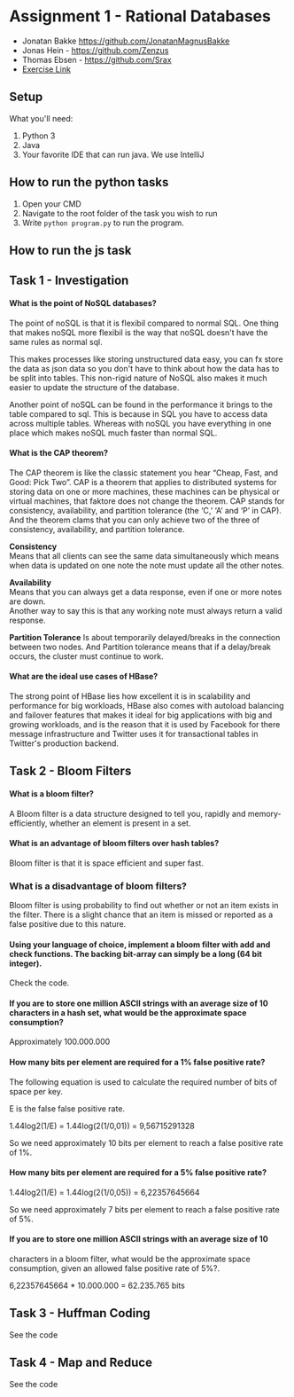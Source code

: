 # Assignment 1 - Rational Databases
- Jonatan Bakke https://github.com/JonatanMagnusBakke
- Jonas Hein - https://github.com/Zenzus
- Thomas Ebsen - https://github.com/Srax 
- [Exercise Link](misc/Assignment.pdf)


## Setup
What you'll need:
1. Python 3
2. Java
3. Your favorite IDE that can run java. We use IntelliJ

## How to run the python tasks
1. Open your CMD
2. Navigate to the root folder of the task you wish to run
3. Write `python program.py` to run the program.

## How to run the js task

## Task 1 - Investigation
#### What is the point of NoSQL databases?
The point of noSQL is that it is flexibil compared to normal SQL. One thing that makes noSQL more flexibil is the way that noSQL doesn't have the same rules as normal sql.  

This makes processes like storing unstructured data easy, you can fx store the data as json data so you don't have to think about how the data has to be split into tables. This non-rigid nature of NoSQL also makes it much easier to update the structure of the database.  

Another point of noSQL can be found in the performance it brings to the table compared to sql. This is because in SQL you have to access data across multiple tables. Whereas with noSQL you have everything in one place which makes noSQL much faster than normal SQL.

#### What is the CAP theorem? 
The CAP theorem is like the classic statement you hear “Cheap, Fast, and Good: Pick Two”.
CAP is a theorem that applies to distributed systems for storing data on one or more machines, these machines can be physical or virtual machines, that faktore does not change the theorem. CAP stands for consistency, availability, and partition tolerance (the ‘C,’ ‘A’ and ‘P’ in CAP). And the theorem clams that you can only achieve two of the three of  consistency, availability, and partition tolerance. 

**Consistency**  
Means that all clients can see the same data simultaneously which means when data is updated on one note the note must update all the other notes. 

**Availability**  
Means that you can always get a data response, even if one or more notes are down.  
Another way to say this is that any working note must always return a valid response.

**Partition Tolerance**
Is about temporarily delayed/breaks in the connection between two nodes. And Partition tolerance means that if a delay/break occurs, the cluster must continue to work.

#### What are the ideal use cases of HBase?
The strong point of HBase lies how excellent it is in scalability and performance for big workloads, HBase also comes with autoload balancing and failover features that makes it ideal for big applications with big and growing workloads, and is the reason that it is used by Facebook for there message infrastructure and Twitter uses it for transactional tables in Twitter's production backend.




## Task 2 - Bloom Filters
#### What is a bloom filter?  
A Bloom filter is a data structure designed to tell you, rapidly and memory-efficiently, whether an element is present in a set.  
  
#### What is an advantage of bloom filters over hash tables?
Bloom filter is that it is space efficient and super fast.

### What is a disadvantage of bloom filters?
Bloom filter is using probability to find out whether or not an item exists in the filter. There is a slight chance that an item is missed or reported as a false positive due to this nature.

####  Using your language of choice, implement a bloom filter with add and check functions. The backing bit-array can simply be a long (64 bit integer).
Check the code.

#### If you are to store one million ASCII strings with an average size of 10 characters in a hash set, what would be the approximate space consumption?
Approximately 100.000.000

#### How many bits per element are required for a 1% false positive rate?
The following equation is used to calculate the required number of bits of space per key.  

E is the false false positive rate.  
  

 1.44log2(1/E) = 1.44log(2(1/0,01)) = 9,56715291328  

 So we need approximately 10 bits per element to reach a false positive rate of 1%.  

 ####  How many bits per element are required for a 5% false positive rate?  
 1.44log2(1/E) = 1.44log(2(1/0,05)) = 6,22357645664  

So we need approximately 7 bits per element to reach a false positive rate of 5%.  

#### If you are to store one million ASCII strings with an average size of 10
characters in a bloom filter, what would be the approximate space consumption, given an allowed false positive rate of 5%?.

6,22357645664 * 10.000.000 = 62.235.765 bits

## Task 3 - Huffman Coding
See the code

## Task 4 - Map and Reduce
See the code